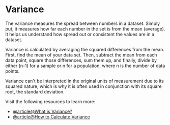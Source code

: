 # Variance

The variance measures the spread between numbers in a dataset. Simply put, it measures how far each number in the set is from the mean (average). It helps us understand how spread out or consistent the values are in a dataset. 

Variance is calculated by averaging the squared differences from the mean. First, find the mean of your data set. Then, subtract the mean from each data point, square those differences, sum them up, and finally, divide by either (n-1) for a sample or n for a population, where n is the number of data points. 

Variance can't be interpreted in the original units of measurement due to its squared nature, which is why it is often used in conjunction with its square root, the standard deviation.

Visit the following resources to learn more:

- [@article@What is Variance?](https://www.investopedia.com/terms/v/variance.asp)
- [@article@How to Calculate Variance](https://www.scribbr.co.uk/stats/variance-meaning)